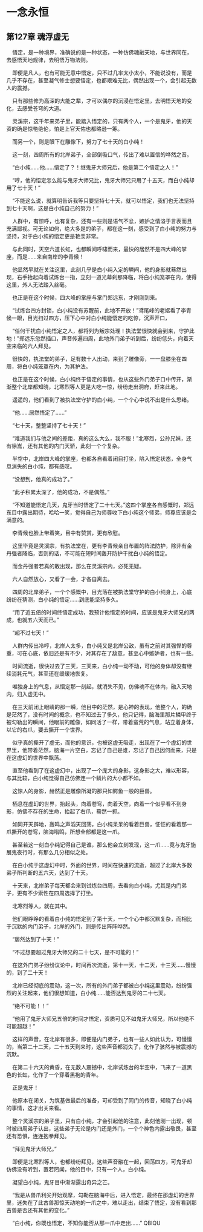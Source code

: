 # 一念永恒 
 ## 第127章 魂浮虚无
     悟定，是一种境界，准确说的是一种状态，一种仿佛魂融天地，与世界同在，去感悟天地规律，去明悟万物法则。

    即便是凡人，也有可能无意中悟定，只不过几率太小太小，不能说没有，而是几乎不存在，甚至凝气修士想要悟定，也都艰难无比，偶然出现一个，会引起无数人的震撼。

    只有那些修为高深的大能之辈，才可以偶尔的沉浸在悟定里，去明悟天地的变化，去感受苍穹的大道。

    灵溪宗，这千年来弟子里，能踏入悟定的，只有两个人，一个是鬼牙，他的天资的确是惊艳绝伦，怕是上官天佑也都略逊一筹。

    而另一个，则是眼下在雕像下，努力了七十天的白小纯！

    这一刻，四周所有的北岸弟子，全部倒吸口气，传出了难以置信的哗然之音。

    “白小纯……他……悟定了？！继鬼牙大师兄后，他是第二个悟定之人！”

    “哼，他的悟定怎么能与鬼牙大师兄比，鬼牙大师兄只用了十五天，而白小纯却用了七十天！”

    “不能这么说，就算明告诉我等只要坚持七十天，就可以悟定，我们也无法坚持到七十天啊，这是白小纯自己的努力！”

    人群中，有惊呼，也有复杂，还有一些则是语气不忿，嫉妒之情溢于言表而且充满鄙视。可无论如何，绝大多是的弟子，都在这一刻，感受到了白小纯的努力与坚持，对于白小纯的悟定更是艳羡非常。

    与此同时，天空六道长虹，也都瞬间呼啸而来，最快的居然不是四大峰的掌座，而是……来自南岸的李青候！

    他显然早就在关注这里，此刻几乎是白小纯入定的瞬间，他的身影就蓦然出现，右手抬起向着试炼台一指，立刻一道光幕刹那降临，将白小纯笼罩在内，使得这里，外人无法踏入丝毫。

    也正是在这个时候，四大峰的掌座与掌门郑远东，才刚刚到来。

    “试炼台四方封锁，白小纯没有苏醒前，此地不开放！”鸢尾峰的老妪看了李青候一眼，目光扫过四方，压下心中对白小纯能悟定的吃惊，沉声开口，

    “任何干扰白小纯悟定之人，都将列为叛宗处理！执法堂很快就会到来，守护此地！”郑远东忽然插口，声音传遍四周，此地外门弟子听到后，纷纷低头，向着天空来临的六人拜见。

    很快的，执法堂的弟子，足有数十人出动，来到了雕像旁，一一盘膝坐在四周，将白小纯笼罩在内，为其护法。

    也正是在这个时候，白小纯终于悟定的事情，也从这些外门弟子口中传开，渐渐整个北岸都知晓，北寒烈等人更是大吃一惊，纷纷走出洞府，赶来此地。

    遥遥的，他们看到了被执法堂守护的白小纯，一个个心中说不出是什么思绪。

    “他……居然悟定了……”

    “七十天，整整坚持了七十天！”

    “难道我们与他之间的差距，真的这么大么，我不服！”北寒烈，公孙兄妹，还有徐嵩，还有其他的内门天骄，此刻一个个复杂。

    半空中，北岸四大峰的掌座，也都各自看着闭目打坐，陷入悟定状态，全身气息消失的白小纯，都有感叹。

    “没想到，他真的成功了。”

    “此子积累太深了，他的成功，不是偶然。”

    “不知道能悟定几天，鬼牙当时悟定了二十七天。”这四个掌座各自感慨时，郑远东目中露出期待，哈哈一笑，觉得自己为师尊收下白小纯这个师弟，师尊应该是会满意的。

    李青候也脸上带着笑，目中有赞赏，更有欣慰。

    这里毕竟是灵溪宗，有执法堂在，更有李青候亲自布置的阵法防护，除非有金丹强者降临，否则的话，不可能在短时间轰开防护干扰白小纯的悟定。

    而金丹强者若真的敢出现，那么在灵溪宗内，必死无疑。

    六人自然放心，又看了一会，才各自离去。

    四周的北岸弟子，一个个感慨中，目光落在被执法堂守护的白小纯身上，心底纷纷在猜测，白小纯的悟定……到底能坚持多久。

    “用了近五倍的时间终悟定成功，我预计他悟定的时间，应该是鬼牙大师兄的两成，也就五六天而已。”

    “超不过七天！”

    人群内传出冷哼，北岸人太多，白小纯又是北岸公敌，虽有之前对其强悍的尊重，可在心底，依旧还是有不少，对其存在了敌意，甚至心中嫉妒者，也有一些。

    时间流逝，很快过去了三天，三天来，白小纯一动不动，可他的身体却没有继续消耗元气，甚至还在缓缓地恢复。

    唯独身上的气息，从悟定那一刻起，就消失不见，仿佛魂不在体内，融入天地内，归入虚无中。

    在三天前闭上眼睛的那一瞬，他目中的茫然，是心神的表现，他整个人，的确是茫然了，没有时间的概念，也不知过去了多久，他只记得，脑海里那片鳞甲终于被勾勒出的瞬间，他眼前的雕像，如同活了一样，带着蛮荒的气息，站立着身体，以它的右爪，要去撕开一个世界。

    似乎真的撕开了虚无，而他的意识，也被这虚无吸走，出现在了一个虚幻的世界里，他带着茫然，脑海一片空白，忘记了自己是谁，忘记了自己因何而来，只是在这虚幻的世界中飘荡。

    直至他看到了在这虚幻中，出现了一个庞大的身影，这身影之大，难以形容，与其比较，白小纯觉得自己仿佛连一个鳞片的大小都不如。

    这惊人的身影，赫然正是雕像所凝的那只如鳄鱼一般的巨兽。

    栖息在虚幻的世界，抬起头，向着苍穹，向着天空，向着一个似乎看不到身影，仿佛不存在的生命，抬起了右爪，蓦然一抓。

    如同开天辟地，轰鸣之声滔天回荡，白小纯呆呆的看着巨兽，怔怔的看着那一爪撕开的苍穹，脑海嗡鸣，所想全部都是这一爪。

    甚至若这一刻白小纯记得自己是谁，那么他会立刻发现，这一爪……竟与鬼牙施展鬼夜行时，有那么几分相似之处。

    在白小纯于这虚幻中时，外面的世界，时间在快速的流逝，超过了北岸大多数弟子所判断的五六天，达到了十天。

    十天来，北岸弟子每天都会来到试炼台四周，去看向白小纯，尤其是内门弟子，更有不少索性在四周选择了打坐。

    北寒烈等人，就在其中。

    他们眼睁睁的看着白小纯的悟定到了第十天，一个个心中都沉默复杂，而相比于沉默的内门弟子，北岸的外门，则是传出阵阵哗然。

    “居然达到了十天！”

    “不过想要超过鬼牙大师兄的二十七天，是不可能的！”

    在这外门弟子纷纷议论中，时间再次流逝，第十一天，十二天，十三天……慢慢的，到了二十天！

    北岸已经彻底的震动，这一次，所有的外门弟子都被白小纯这里震动，纷纷强烈的关注起来，他们很想知道，白小纯……能否达到鬼牙的二十七天。

    “绝不可能！！”

    “他用了鬼牙大师兄五倍的时间才悟定，资质可见不如鬼牙大师兄，所以他绝不可能超越！”

    这样的声音，在北岸有很多，即便是内门弟子，也有一些人如此认为，可慢慢的，当第二十二天，二十五天到来时，这些声音都消失了，化作了骇然与被震撼的沉默。

    在第二十六天的黄昏，在无数人震撼中，北岸试炼台的半空中，飞来了一道黑色的长虹，化作了一个穿着黑袍的青年。

    正是鬼牙！

    他原本在闭关，为筑基做最后的准备，可却受到了同门的传音，知晓了白小纯的事情，这才出关来看。

    整个灵溪宗的弟子里，只有白小纯，才会引起他的注意，此刻他刚一出现，顿时被四周弟子认出，这些弟子无论是内门还是外门，一个个神色内露出敬畏，甚至还有恐惧，连连抱拳拜见。

    “拜见鬼牙大师兄。”

    即便是北寒烈等人，也都纷纷拜见，这些声音融在一起，回荡四方，可鬼牙却仿佛没有听到，置若罔闻，他的目中，只有一个人，白小纯。

    凝望白小纯，鬼牙目中渐渐露出奇异之芒。

    “我是从兽爪利尖开始观摩，勾勒在脑海中后，进入悟定，最终在那虚幻的世界里，迷失在了此古兽那惊天动地的一爪之中，难以走出，结束了悟定，没有看到那古兽是否还有其他的变化。”

    “白小纯，你既也悟定，不知你能否从那一爪中走出……” 
QBIQU